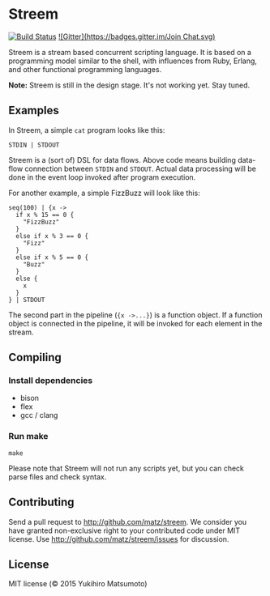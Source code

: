 # Streem
[![Build Status](https://travis-ci.org/matz/streem.svg?branch=master)](https://travis-ci.org/matz/streem)
[![Gitter](https://badges.gitter.im/Join Chat.svg)](https://gitter.im/matz/streem?utm_source=badge&utm_medium=badge&utm_campaign=pr-badge&utm_content=badge)

Streem is a stream based concurrent scripting language. It is based on a
programming model similar to the shell, with influences from Ruby, Erlang, and
other functional programming languages.

__Note:__ Streem is still in the design stage. It's not working yet.  Stay tuned.

## Examples
In Streem, a simple `cat` program looks like this:

```
STDIN | STDOUT
```

Streem is a (sort of) DSL for data flows.  Above code means
building data-flow connection between `STDIN` and `STDOUT`.
Actual data processing will be done in the event loop
invoked after program execution.

For another example, a simple FizzBuzz will look like this:

```
seq(100) | {x ->
  if x % 15 == 0 {
    "FizzBuzz"
  }
  else if x % 3 == 0 {
    "Fizz"
  }
  else if x % 5 == 0 {
    "Buzz"
  }
  else {
    x
  }
} | STDOUT
```

The second part in the pipeline (`{x ->...}`) is a function
object.  If a function object is connected in the pipeline,
it will be invoked for each element in the stream.

## Compiling

### Install dependencies
* bison
* flex
* gcc / clang

### Run make
```
make
```

Please note that Streem will not run any scripts yet, but you can check parse files and check syntax.

## Contributing
Send a pull request to <http://github.com/matz/streem>.  We consider
you have granted non-exclusive right to your contributed code under
MIT license.  Use <http://github.com/matz/streem/issues> for
discussion.

## License
MIT license (&copy; 2015 Yukihiro Matsumoto)
